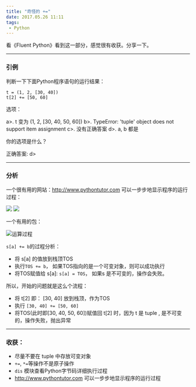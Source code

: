 ```yaml
---
title: "奇怪的 +="
date: 2017.05.26 11:11
tags:
 - Python
---
```


看《Fluent Python》看到这一部分，感觉很有收获。分享一下。

------------------------------------
### 引例

判断一下下面Python程序语句的运行结果：
```
t = (1, 2, [30, 40])
t[2] += [50, 60]
```

选项：

a>. t 变为 (1, 2, [30, 40, 50, 60])
b>. TypeError: 'tuple' object does not support item assignment
c>. 没有正确答案
d>. a, b 都是

你的选项是什么？


正确答案: d>

-----------------------------------
### 分析

一个很有用的网站：http://www.pythontutor.com 可以一步步地显示程序的运行过程：

![](http://upload-images.jianshu.io/upload_images/3340699-240f9c240be0b191.png?imageMogr2/auto-orient/strip%7CimageView2/2/w/1240)
![](http://upload-images.jianshu.io/upload_images/3340699-76f5e9333cd43dcc.png?imageMogr2/auto-orient/strip%7CimageView2/2/w/1240)

一个有用的包：

![运算过程](http://upload-images.jianshu.io/upload_images/3340699-96aa27030dd9695d.png?imageMogr2/auto-orient/strip%7CimageView2/2/w/1240)

`s[a] += b`的过程分析：
- 将 s[a] 的值放到栈顶TOS
- 执行`TOS += b`， 如果TOS指向的是一个可变对象，则可以成功执行
- 将TOS赋值给 s[a]: `s[a] = TOS`， 如果s 是不可变的，操作会失败。

所以，开始的问题就是这么个流程：
- 将 t[2] 即： [30, 40] 放到栈顶，作为TOS
- 执行 `[30, 40] += [50, 60]`
- 将TOS(此时即[30, 40, 50, 60])赋值回 t[2] 时，因为 t 是 tuple , 是不可变的，操作失败，抛出异常

------------------------------

### 收获：

- 尽量不要在 tuple 中存放可变对象
- `+=`, `*=`等操作不是原子操作
- `dis` 模块查看Python字节码详细执行过程
- http://www.pythontutor.com 可以一步步地显示程序的运行过程
